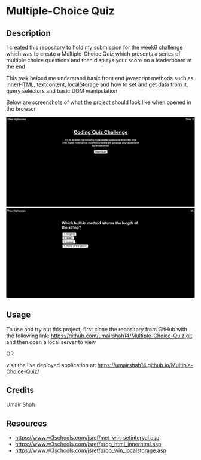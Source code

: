 # Multiple-Choice Quiz

## Description
I created this repository to hold my submission for the week6 challenge which was to create a Multiple-Choice Quiz which presents a series of multiple choice questions and then displays your score on a leaderboard at the end

This task helped me understand basic front end javascript methods such as innerHTML, textcontent, localStorage and how to set and get data from it, query selectors and basic DOM manipulation

Below are screenshots of what the project should look like when opened in the browser 

![screenshot of the project](./assets/images/Screenshot%202023-02-04%20at%2016.59.23.png)
![screenshot of the project](./assets/images/Screenshot%202023-02-04%20at%2016.59.05.png)

## Usage

To use and try out this project, first clone the repository from GitHub with the following link: https://github.com/umairshah14/Multiple-Choice-Quiz.git and then open a local server to view

OR

visit the live deployed application at: https://umairshah14.github.io/Multiple-Choice-Quiz/

## Credits

Umair Shah

## Resources

- https://www.w3schools.com/jsref/met_win_setinterval.asp
- https://www.w3schools.com/jsref/prop_html_innerhtml.asp
- https://www.w3schools.com/jsref/prop_win_localstorage.asp